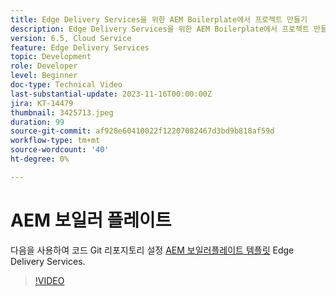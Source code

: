 ```yaml
---
title: Edge Delivery Services을 위한 AEM Boilerplate에서 프로젝트 만들기
description: Edge Delivery Services을 위한 AEM Boilerplate에서 프로젝트 만들기
version: 6.5, Cloud Service
feature: Edge Delivery Services
topic: Development
role: Developer
level: Beginner
doc-type: Technical Video
last-substantial-update: 2023-11-16T00:00:00Z
jira: KT-14479
thumbnail: 3425713.jpeg
duration: 99
source-git-commit: af928e60410022f12207082467d3bd9b818af59d
workflow-type: tm+mt
source-wordcount: '40'
ht-degree: 0%

---
```



# AEM 보일러 플레이트

다음을 사용하여 코드 Git 리포지토리 설정 [AEM 보일러플레이트 템플릿](https://github.com/adobe/aem-boilerplate) Edge Delivery Services.

>[!VIDEO](https://video.tv.adobe.com/v/3425713/?learn=on)
